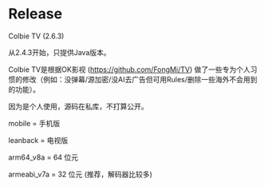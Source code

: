 # Release

Colbie TV (2.6.3) 

从2.4.3开始，只提供Java版本。

Colbie TV是根据OK影视 (https://github.com/FongMi/TV) 做了一些专为个人习惯的修改（例如：没弹幕/源加密/没AI去广告但可用Rules/删除一些海外不会用到的功能）。

因为是个人使用，源码在私库，不打算公开。

mobile = 手机版

leanback = 电视版

arm64_v8a = 64 位元

armeabi_v7a = 32 位元 (推荐，解码器比较多)
